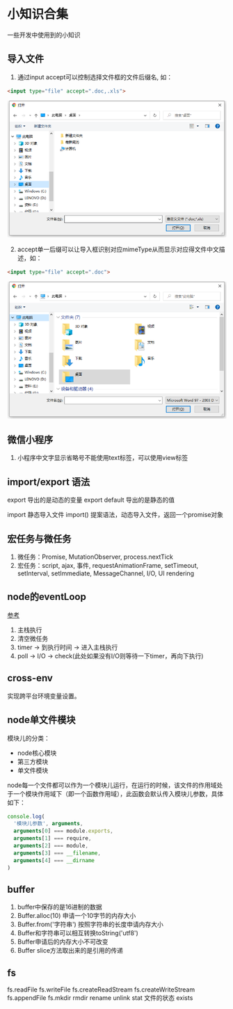 # 小知识合集

一些开发中使用到的小知识

## 导入文件

1. 通过input accept可以控制选择文件框的文件后缀名, 如：

```html
<input type="file" accept=".doc,.xls">
```

![accept](/image/accept2.png)

2. accept单一后缀可以让导入框识别对应mimeType从而显示对应得文件中文描述，如：

```html
<input type="file" accept=".doc">
```

![accept](/image/accept.png)

## 微信小程序

1. 小程序中文字显示省略号不能使用text标签，可以使用view标签

## import/export 语法

export 导出的是动态的变量
export default 导出的是静态的值

import 静态导入文件
import() 提案语法，动态导入文件，返回一个promise对象

## 宏任务与微任务

1. 微任务：Promise, MutationObserver, process.nextTick
2. 宏任务：script, ajax, 事件, requestAnimationFrame, setTimeout, setInterval, setImmediate, MessageChannel, I/O, UI rendering

## node的eventLoop

[参考](https://nodejs.org/en/docs/guides/event-loop-timers-and-nexttick/)

1. 主栈执行
2. 清空微任务
3. timer -> 到执行时间 -> 进入主栈执行
4. poll -> I/O -> check(此处如果没有I/O则等待一下timer，再向下执行)

## cross-env

实现跨平台环境变量设置。

## node单文件模块

模块儿的分类：

- node核心模块
- 第三方模块
- 单文件模块

node每一个文件都可以作为一个模块儿运行，在运行的时候，该文件的作用域处于一个模块作用域下（即一个函数作用域），此函数会默认传入模块儿参数，具体如下：

```javascript
console.log(
  '模块儿参数', arguments,
  arguments[0] === module.exports,
  arguments[1] === require,
  arguments[2] === module,
  arguments[3] === __filename,
  arguments[4] === __dirname
)
```

## buffer

1. buffer中保存的是16进制的数据
2. Buffer.alloc(10) 申请一个10字节的内存大小
3. Buffer.from('字符串') 按照字符串的长度申请内存大小
4. Buffer和字符串可以相互转换toString('utf8')
5. Buffer申请后的内存大小不可改变
6. Buffer slice方法取出来的是引用的传递

## fs

fs.readFile
fs.writeFile
fs.createReadStream
fs.createWriteStream
fs.appendFile
fs.mkdir rmdir rename
unlink
stat 文件的状态 exists
